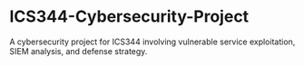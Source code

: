 # ICS344-Cybersecurity-Project
A cybersecurity project for ICS344 involving vulnerable service exploitation, SIEM analysis, and defense strategy.
